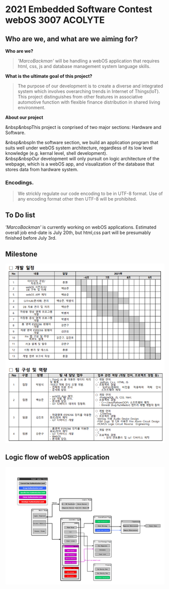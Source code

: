 # 2021 Embedded Software Contest webOS 3007 ACOLYTE

## Who are we, and what are we aiming for?

**Who are we?**
> *'MarcoBackman'* will be handling a webOS application that requires html, css, js and database management system language skills.
>
>
>

**What is the ultimate goal of this project?**
> The purpose of our development is to create a diverse and integrated system which involves overarching trends in Internet of Things(IoT). This project distinguishes from other features in associative automotive function with flexible finance distribution in shared living environment.


**About our project**<br>

&nbsp&nbspThis project is conprised of two major sections: Hardware and Software.
  
&nbsp&nbspIn the software section, we build an application program that suits well under webOS system architecture, regardless of its low level knowledge (e.g. kernal level, shell development).<br>
&nbsp&nbspOur development will only pursuit on logic architecture of the webpage, which is a webOS app, and visualization of the database that stores data from hardware system.<br>

### Encodings.
> We strickly regulate our code encoding to be in UTF-8 format. Use of any encoding format other then UTF-8 will be prohibited.

## To Do list
  *'MarcoBackman'* is currently working on webOS applications. Estimated overall job end-date is July 20th, but html,css part will be presumably finished before July 3rd.

## Milestone
![Milestone Image](img/Milestone.PNG)

## Logic flow of webOS application
![Milestone Image](img/logicflowDraft.PNG)

